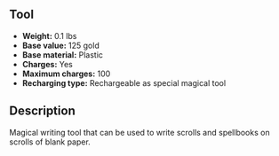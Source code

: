 ## Tool
- **Weight:** 0.1 lbs
- **Base value:** 125 gold
- **Base material:** Plastic
- **Charges:** Yes
- **Maximum charges:** 100
- **Recharging type:** Rechargeable as special magical tool

## Description

Magical writing tool that can be used to write scrolls and spellbooks on scrolls of blank paper.
